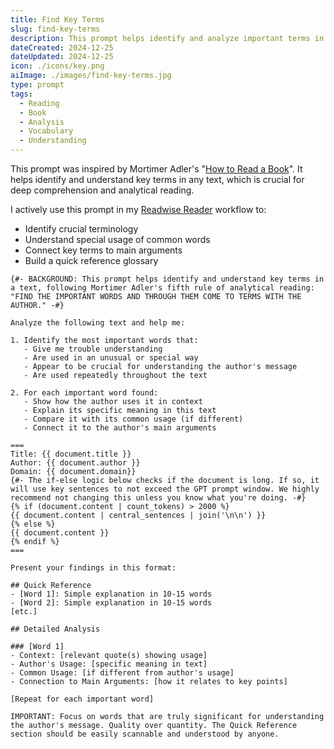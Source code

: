 ```yaml
---
title: Find Key Terms
slug: find-key-terms
description: This prompt helps identify and analyze important terms in a text, following Mortimer Adler's fifth rule of analytical reading from "How to Read a Book".
dateCreated: 2024-12-25
dateUpdated: 2024-12-25
icon: ./icons/key.png
aiImage: ./images/find-key-terms.jpg
type: prompt
tags:
  - Reading
  - Book
  - Analysis
  - Vocabulary
  - Understanding
---
```


This prompt was inspired by Mortimer Adler's "[How to Read a Book](/how-to-read-a-book)". It helps identify and understand key terms in any text, which is crucial for deep comprehension and analytical reading.

I actively use this prompt in my [Readwise Reader](https://readwise.io/i/rasul) workflow to:
- Identify crucial terminology
- Understand special usage of common words
- Connect key terms to main arguments
- Build a quick reference glossary

```
{#- BACKGROUND: This prompt helps identify and understand key terms in a text, following Mortimer Adler's fifth rule of analytical reading: "FIND THE IMPORTANT WORDS AND THROUGH THEM COME TO TERMS WITH THE AUTHOR." -#}

Analyze the following text and help me:

1. Identify the most important words that:
   - Give me trouble understanding
   - Are used in an unusual or special way
   - Appear to be crucial for understanding the author's message
   - Are used repeatedly throughout the text

2. For each important word found:
   - Show how the author uses it in context
   - Explain its specific meaning in this text
   - Compare it with its common usage (if different)
   - Connect it to the author's main arguments

===
Title: {{ document.title }}
Author: {{ document.author }}
Domain: {{ document.domain}}
{#- The if-else logic below checks if the document is long. If so, it will use key sentences to not exceed the GPT prompt window. We highly recommend not changing this unless you know what you're doing. -#}
{% if (document.content | count_tokens) > 2000 %}
{{ document.content | central_sentences | join('\n\n') }}
{% else %}
{{ document.content }}
{% endif %}
===

Present your findings in this format:

## Quick Reference
- [Word 1]: Simple explanation in 10-15 words
- [Word 2]: Simple explanation in 10-15 words
[etc.]

## Detailed Analysis

### [Word 1]
- Context: [relevant quote(s) showing usage]
- Author's Usage: [specific meaning in text]
- Common Usage: [if different from author's usage]
- Connection to Main Arguments: [how it relates to key points]

[Repeat for each important word]

IMPORTANT: Focus on words that are truly significant for understanding the author's message. Quality over quantity. The Quick Reference section should be easily scannable and understood by anyone.
```
